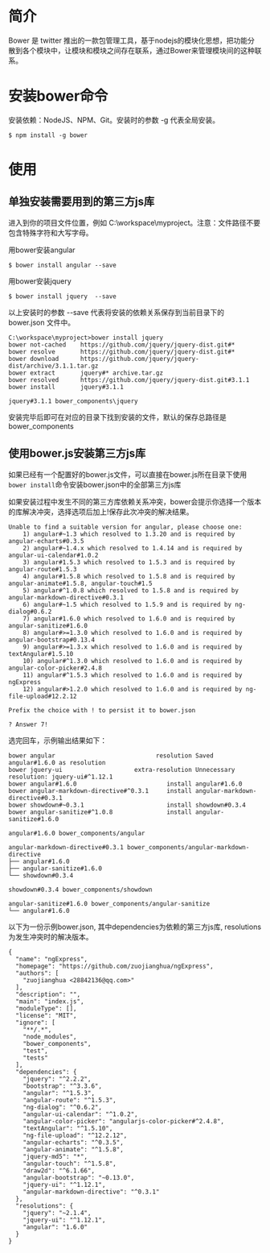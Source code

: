 简介
===
Bower 是 twitter 推出的一款包管理工具，基于nodejs的模块化思想，把功能分散到各个模块中，让模块和模块之间存在联系，通过Bower来管理模块间的这种联系。

安装bower命令
===========
安装依赖：NodeJS、NPM、Git。安装时的参数 -g 代表全局安装。

`$ npm install -g bower`

使用
===
## 单独安装需要用到的第三方js库

进入到你的项目文件位置，例如 C:\workspace\myproject。注意：文件路径不要包含特殊字符和大写字母。

用bower安装angular

`$ bower install angular --save`

用bower安装jquery

`$ bower install jquery  --save`

以上安装时的参数 --save 代表将安装的依赖关系保存到当前目录下的 bower.json 文件中。


```
C:\workspace\myproject>bower install jquery
bower not-cached    https://github.com/jquery/jquery-dist.git#*
bower resolve       https://github.com/jquery/jquery-dist.git#*
bower download      https://github.com/jquery/jquery-dist/archive/3.1.1.tar.gz
bower extract       jquery#* archive.tar.gz
bower resolved      https://github.com/jquery/jquery-dist.git#3.1.1
bower install       jquery#3.1.1

jquery#3.1.1 bower_components\jquery
```
安装完毕后即可在对应的目录下找到安装的文件，默认的保存总路径是 bower_components

## 使用bower.js安装第三方js库
如果已经有一个配置好的bower.js文件，可以直接在bower.js所在目录下使用`bower install`命令安装bower.json中的全部第三方js库

如果安装过程中发生不同的第三方库依赖关系冲突，bower会提示你选择一个版本的库解决冲突，选择选项后加上!保存此次冲突的解决结果。
```
Unable to find a suitable version for angular, please choose one:
    1) angular#~1.3 which resolved to 1.3.20 and is required by angular-echarts#0.3.5
    2) angular#~1.4.x which resolved to 1.4.14 and is required by angular-ui-calendar#1.0.2
    3) angular#1.5.3 which resolved to 1.5.3 and is required by angular-route#1.5.3
    4) angular#1.5.8 which resolved to 1.5.8 and is required by angular-animate#1.5.8, angular-touch#1.5
    5) angular#^1.0.8 which resolved to 1.5.8 and is required by angular-markdown-directive#0.3.1
    6) angular#~1.5 which resolved to 1.5.9 and is required by ng-dialog#0.6.2
    7) angular#1.6.0 which resolved to 1.6.0 and is required by angular-sanitize#1.6.0
    8) angular#>=1.3.0 which resolved to 1.6.0 and is required by angular-bootstrap#0.13.4
    9) angular#>=1.3.x which resolved to 1.6.0 and is required by textAngular#1.5.10
    10) angular#^1.3.0 which resolved to 1.6.0 and is required by angular-color-picker#2.4.8
    11) angular#^1.5.3 which resolved to 1.6.0 and is required by ngExpress
    12) angular#>1.2.0 which resolved to 1.6.0 and is required by ng-file-upload#12.2.12

Prefix the choice with ! to persist it to bower.json

? Answer 7!
```
选完回车，示例输出结果如下：
```
bower angular                            resolution Saved angular#1.6.0 as resolution
bower jquery-ui                    extra-resolution Unnecessary resolution: jquery-ui#^1.12.1
bower angular#1.6.0                         install angular#1.6.0
bower angular-markdown-directive#^0.3.1     install angular-markdown-directive#0.3.1
bower showdown#~0.3.1                       install showdown#0.3.4
bower angular-sanitize#^1.0.8               install angular-sanitize#1.6.0

angular#1.6.0 bower_components/angular

angular-markdown-directive#0.3.1 bower_components/angular-markdown-directive
├── angular#1.6.0
├── angular-sanitize#1.6.0
└── showdown#0.3.4

showdown#0.3.4 bower_components/showdown

angular-sanitize#1.6.0 bower_components/angular-sanitize
└── angular#1.6.0
```

以下为一份示例bower.json, 其中dependencies为依赖的第三方js库, resolutions为发生冲突时的解决版本。
```
{
  "name": "ngExpress",
  "homepage": "https://github.com/zuojianghua/ngExpress",
  "authors": [
    "zuojianghua <28842136@qq.com>"
  ],
  "description": "",
  "main": "index.js",
  "moduleType": [],
  "license": "MIT",
  "ignore": [
    "**/.*",
    "node_modules",
    "bower_components",
    "test",
    "tests"
  ],
  "dependencies": {
    "jquery": "^2.2.2",
    "bootstrap": "^3.3.6",
    "angular": "^1.5.3",
    "angular-route": "^1.5.3",
    "ng-dialog": "^0.6.2",
    "angular-ui-calendar": "^1.0.2",
    "angular-color-picker": "angularjs-color-picker#^2.4.8",
    "textAngular": "^1.5.10",
    "ng-file-upload": "^12.2.12",
    "angular-echarts": "^0.3.5",
    "angular-animate": "^1.5.8",
    "jquery-md5": "*",
    "angular-touch": "^1.5.8",
    "draw2d": "^6.1.66",
    "angular-bootstrap": "~0.13.0",
    "jquery-ui": "^1.12.1",
    "angular-markdown-directive": "^0.3.1"
  },
  "resolutions": {
    "jquery": "~2.1.4",
    "jquery-ui": "^1.12.1",
    "angular": "1.6.0"
  }
}

```